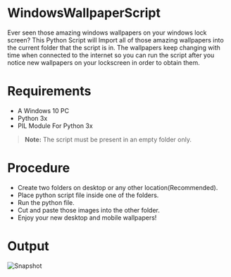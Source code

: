 
# WindowsWallpaperScript
Ever seen those amazing windows wallpapers on your windows lock screen? This Python Script will Import all of those amazing wallpapers into the current folder that the script is in.
The wallpapers keep changing with time when connected to the internet so you can run the script after you notice new wallpapers on your lockscreen in order to obtain them.

# Requirements
 * A Windows 10 PC
 * Python 3x
 * PIL Module For Python 3x

> **Note:** The script must be present in an empty folder only.
# Procedure
 * Create two folders on desktop or any other location(Recommended).
 * Place python script file inside one of the folders.
 * Run the python file.
 * Cut and paste those images into the other folder.
 * Enjoy your new desktop and mobile wallpapers!

# Output
![Snapshot](https://i.imgur.com/ooiT2GC.png)
